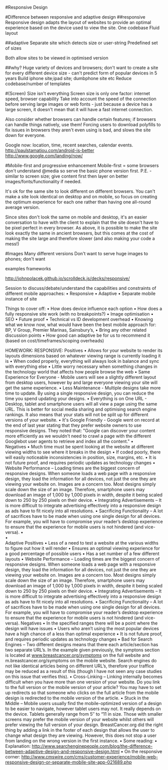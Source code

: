 #Responsive Design

#Difference between responsive and adaptive design
##responsive
Responsive design adapts the layout of websites to provide an optimal experience based on the device used to view the site.
One codebase
Fluid layout

##adaptive
Separate site which detects size or user-string
Predefined set of sizes

Both allow sites to be viewed in optimised version

##why?
Huge variety of devices and browsers; don't want to create a site for every different device size - can't predict form of popular devices in 5 years
Build iphone site;ipad site; dumbphone site etc
Reduce codebase/number of templates


#(Screen) Size isn't everything
Screen size is only one factor: internet speed, browser capability
Take into account the speed of the connection before serving large images or web fonts - just because a device has a large screen, it doesn't mean that it will have a fast internet connection.

Also consider whether browsers can handle certain features; if browsers can handle things natively, use them! Forcing users to download polyfills to fix issues in browsers they aren't even using is bad, and slows the site down for everyone.

Google now: location, time, recent searches, calendar events. http://paulstamatiou.com/android-is-better
http://www.google.com/landing/now/

#Mobile-first and progressive enhancement
Mobile-first = some browsers don't understand @media so serve the basic phone version first.
P.E. - similar to screen size; give content first then layer on better images/fonts/functionality if needed.

It's ok for the same site to look different on different browsers. You can't make a site look identical on desktop and on mobile, so focus on creating the optimum experience for each one rather than having one all-round average version.

Since sites don't look the same on mobile and desktop, it's an easier conversation to have with the client to explain that the site doesn't have to be pixel perfect in every browser. As above, it is possible to make the site look exactly the same in ancient browsers, but this comes at the cost of making the site large and therefore slower (and also making your code a mess!)


#Images
Many different versions
Don't want to serve huge images to phones; don't want 


examples
frameworks

http://johnpolacek.github.io/scrolldeck.js/decks/responsive/



Session to discuss/debate/understand the capabilities and constraints of different mobile approaches:
•	Responsive
•	Adaptive 
•	Separate mobile instance of site

Things to cover off:
•	How does device influence each option
•	How does a fully responsive site work (with no breakpoints?)
•	Image optimisation
•	SEO
•	Future proof
•	Technical vs ID development overhead
•	Knowing what we know now, what would have been the best mobile approach for: BP, V Group, Premier Marinas, Sainsbury’s, 
•	Bring any other related discussion points 
•	How good can adaptive be for us to recommend it (based on cost/timeframes/scoping overheads)

HOMEWORK:
RESPONSIVE:
Positives
•	Allows for your website to render its layouts dimensions based on whatever viewing range is currently loading it is
•	When coded properly, everything will always look in balance and sync with everything else
•	Little worry necessary when something changes in the technology world that affects how people browse the web
•	Same Experience for Everyone - Mobile users will see a slightly different layout from desktop users, however by and large everyone viewing your site will get the same experience.
•	Less Maintenance - Multiple designs take more time to update. By using a single responsive design, you can reduce the time you spend updating your designs.
•	Everything is on One URL - Desktop, tablet and smartphone users will all view a page using the same URL. This is better for social media sharing and optimising search engine rankings. It also means that your stats will not be split up for different versions of your website.
•	It's Google Friendly - Google went on record at the end of last year stating that they prefer website owners to use responsive designs. They noted that: "Google can discover your content more efficiently as we wouldn't need to crawl a page with the different Googlebot user agents to retrieve and index all the content."
•	
Negatives
•	Much time must be spent looking at the website at different viewing widths to see where it breaks in the design
•	If coded poorly, there will easily noticeable inconsistencies in position, size, margins, etc.
•	It is not future proof, and requires periodic updates as technology changes
•	Website Performance – Loading times are the biggest concern of responsive designs. When someone loads a web page with a responsive design, they load the information for all devices, not just the one they are viewing your website on. Images are a concern too. Most designs simply scale down the size of an image. Therefore, smartphone users may download an image of 1,000 by 1,000 pixels in width, despite it being scaled down to 250 by 250 pixels on their device.
•	Integrating Advertisements – It is more difficult to integrate advertising effectively into a responsive design as ads have to fit nicely into all resolutions.
•	Sacrificing Functionality – A lot of sacrifices have to be made when using one single design for all devices. For example, you will have to compromise your reader’s desktop experience to ensure that the experience for mobile users is not hindered (and vice-versa).
•	
•	
Adaptive
Positives
•	Less of a need to test a website at the various widths to figure out how it will render
•	Ensures an optimal viewing experience for a good percentage of possible users
•	Has a set number of a few different layouts
•	Website Performance – Loading times are the biggest concern of responsive designs. When someone loads a web page with a responsive design, they load the information for all devices, not just the one they are viewing your website on. Images are a concern too. Most designs simply scale down the size of an image. Therefore, smartphone users may download an image of 1,000 by 1,000 pixels in width, despite it being scaled down to 250 by 250 pixels on their device.
•	Integrating Advertisements – It is more difficult to integrate advertising effectively into a responsive design as ads have to fit nicely into all resolutions.
•	Sacrificing Functionality – A lot of sacrifices have to be made when using one single design for all devices. For example, you will have to compromise your reader’s desktop experience to ensure that the experience for mobile users is not hindered (and vice-versa).
Negatives
•	In the specified ranges there will be a point where the design will have issues
•	Users who aren’t using the most popular devices have a high chance of a less than optimal experience
•	It is not future proof, and requires periodic updates as technology changes
•	Bad for Search Engines – Two different designs means that there each article/section has two separate URL’s. In the example given previously, the symptons section is located at www.breastcancer.org/symptoms on the full website and m.breastcancer.org/symptoms on the mobile website. Search engines do not like identical articles being on different URL’s, therefore your traffice may be reduced as a result of this (though I have not seen any case studies on this issue that verifies this).
•	Cross-Linking – Linking internally becomes difficult when you have more than one version of your website. Do you link to the full version or the mobile version of your article? You may have to set up redirects so that someone who clicks on the full article from the mobile design is redirected to the mobile version of the article.
•	Stuck in the Middle – Mobile users usually find the mobile-optimized version of a design to be easier to navigate, however tablet users may not. It really depends on the device. Tablets generally range from 5″ to “11 in size. Those with smaller screens may prefer the mobile version of your website whilst others will prefer viewing the full version of your design. BreastCancer.org did the right thing by adding a link in the footer of each design that allows the user to change what design they are viewing. However, this does not stop a user from landing on the wrong version in the first instance.
•	Some reading:
•	Explanation: http://www.searchenginepeople.com/blog/the-difference-between-adaptive-design-and-responsive-design.html
•	On the responsive corner: http://www.cmswire.com/cms/customer-experience/mobile-web-responsive-design-or-separate-mobile-site-app-021689.php
